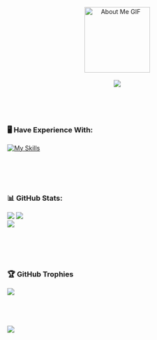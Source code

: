 <!--
**Aytsuu/Aytsuu** is a ✨ _special_ ✨ repository because its `README.md` (this file) appears on your GitHub profile.

Here are some ideas to get you started:

- 🔭 I’m currently working on ...
- 🌱 I’m currently learning ...
- 👯 I’m looking to collaborate on ...
- 🤔 I’m looking for help with ...
- 💬 Ask me about ...
- 📫 How to reach me: ...
- 😄 Pronouns: ...
- ⚡ Fun fact: ...
-->


<p align="center">
    <img src="https://github.com/7oSkaaa/7oSkaaa/blob/main/Images/about_me.gif?raw=true" alt="About Me GIF" width="150px"><br><br>
    <img src="https://readme-typing-svg.herokuapp.com?color=FFFFFF&width=380&height=28&lines=PROGRAM+IN+PROGRESS...;EXCUTING...;HELLO+WORLD!&center=true">
</p>


<br><br>  
#
### 🖥️ Have Experience With:
[![My Skills](https://skillicons.dev/icons?i=c,java,python,javascript,dotnet,nodejs,npm,vite,react,expressjs,html,css,tailwindcss,mysql,postgresql,firebase,mongodb,git&perline=18)](https://skillicons.dev)

<!--![C](https://img.shields.io/badge/c-%2300599C.svg?style=for-the-badge&logo=c&logoColor=white) 
![DOTNET](https://img.shields.io/badge/dotnet-%23512BD4.svg?style=for-the-badge&logo=.net&logoColor=white)
![Java](https://img.shields.io/badge/java-FFAE00.svg?style=for-the-badge&)
![Python](https://img.shields.io/badge/Python-FFEB0F.svg?style=for-the-badge&logo=python&logoColor=#3776AB)
![HTML5](https://img.shields.io/badge/html5-%23E34F26.svg?style=for-the-badge&logo=html5&logoColor=white) 
![CSS3](https://img.shields.io/badge/css3-%231572B6.svg?style=for-the-badge&logo=css3&logoColor=white) 
![TailwindCSS](https://img.shields.io/badge/tailwindcss-FFFFFF.svg?style=for-the-badge&logo=tailwind-css&logoColor=67C8FF)
![JavaScript](https://img.shields.io/badge/javascript-%23323330.svg?style=for-the-badge&logo=javascript&logoColor=%23F7DF1E)
![React](https://img.shields.io/badge/react-%2320232a.svg?style=for-the-badge&logo=react&logoColor=%2361DAFB) 
![Vite](https://img.shields.io/badge/vite-%23646CFF.svg?style=for-the-badge&logo=vite&logoColor=F4CF05) 
![NodeJS](https://img.shields.io/badge/node.js-6DA55F?style=for-the-badge&logo=node.js&logoColor=white)
![NPM](https://img.shields.io/badge/NPM-%23CB3837.svg?style=for-the-badge&logo=npm&logoColor=white) 
![Express.js](https://img.shields.io/badge/express.js-%23404d59.svg?style=for-the-badge&logo=express&logoColor=%2361DAFB) 
![MongoDB](https://img.shields.io/badge/MongoDB-%234ea94b.svg?style=for-the-badge&logo=mongodb&logoColor=white) 
![MySQL](https://img.shields.io/badge/mysql-1e1e1e.svg?style=for-the-badge&logo=mysql&logoColor=blue) 
![PostgreSQL](https://img.shields.io/badge/PostgreSQL-4479A1.svg?style=for-the-badge&logo=postgresql&logoColor=white)
![Firebase](https://img.shields.io/badge/Firebase-white.svg?style=for-the-badge&logo=firebase&logoColor=DD2C00) 
-->
#
<br>

#
### 📊 GitHub Stats:
![](https://github-readme-stats.vercel.app/api/top-langs/?username=Aytsuu&theme=radical&border=false&include_all_commits=true&count_private=true&layout=compact)
![](https://github-readme-stats.vercel.app/api?username=Aytsuu&theme=radical&_border=false&include_all_commits=true&count_private=true)<br/>
![](https://github-readme-streak-stats.herokuapp.com/?user=Aytsuu&theme=radical&hide_border=false)
#
<br>

#
### 🏆 GitHub Trophies
![](https://github-profile-trophy.vercel.app/?username=Aytsuu&theme=radical&no-frame=false&no-bg=true&margin-w=4)
#
<br>

[![](https://visitcount.itsvg.in/api?id=Aytsuu&label=Profile%20Views&color=10&icon=0&pretty=false)](https://visitcount.itsvg.in)
